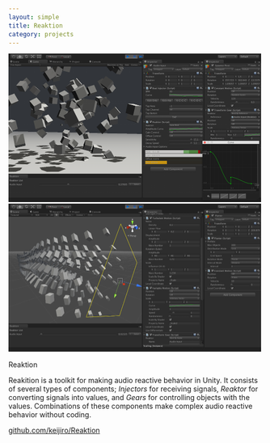 ```yaml
---
layout: simple
title: Reaktion
category: projects
---
```


<img src="/images/2014-08-15-reaktion-1.png" width="500" />

<img src="/images/2014-08-15-reaktion-2.png" width="500" />

Reaktion

Reakition is a toolkit for making audio reactive behavior in Unity. It consists of several types of components; *Injectors* for receiving signals, *Reaktor* for converting signals into values, and *Gears* for controlling objects with the values. Combinations of these components make complex audio reactive behavior without coding.

[github.com/keijiro/Reaktion](https://github.com/keijiro/Reaktion)
